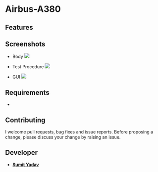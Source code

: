 # Airbus-A380


## Features


## Screenshots 
* Body
        <img src="https://github.com/sumiie24/Airbus-A380/blob/master/screenshots/body.png" />

* Test Procedure
        <img src="https://github.com/sumiie24/Airbus-A380/blob/master/screenshots/test.png" />

* GUI
        <img src="https://github.com/sumiie24/Airbus-A380/blob/master/screenshots/gui.png" />


## Requirements
*

## Contributing
I welcome pull requests, bug fixes and issue reports. Before proposing a change, please discuss your change by raising an issue.


## Developer 
* **[Sumit Yadav](https://www.linkedin.com/in/sumiie24/)**



